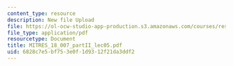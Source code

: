 ```yaml
---
content_type: resource
description: New file Upload
file: https://ol-ocw-studio-app-production.s3.amazonaws.com/courses/res-18-007-calculus-revisited-multivariable-calculus-fall-2011/6828c7e5bf753e0f1d9312f21da3ddf2_MITRES_18_007_partII_lec05.pdf
file_type: application/pdf
resourcetype: Document
title: MITRES_18_007_partII_lec05.pdf
uid: 6828c7e5-bf75-3e0f-1d93-12f21da3ddf2
---
```


